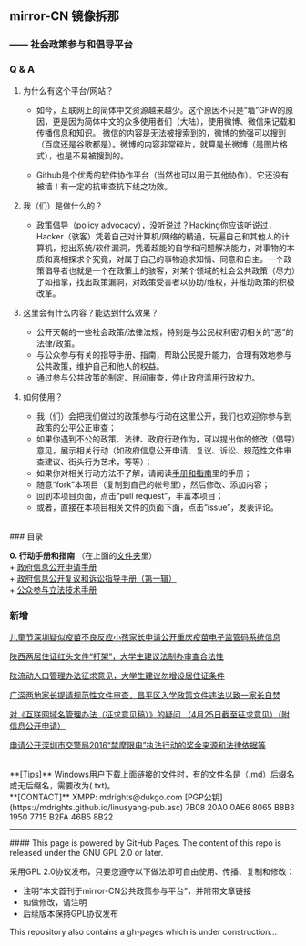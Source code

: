 ## mirror-CN 镜像拆那
### —— 社会政策参与和倡导平台

### Q & A

1. 为什么有这个平台/网站？
	+ 如今，互联网上的简体中文资源越来越少。这个原因不只是“墙”GFW的原因，更是因为简体中文的众多使用者们（大陆），使用微博、微信来记载和传播信息和知识。 微信的内容是无法被搜索到的，微博的勉强可以搜到（百度还是谷歌都是）。微博的内容非常碎片，就算是长微博（是图片格式），也是不易被搜到的。

	+ Github是个优秀的软件协作平台（当然也可以用于其他协作）。它还没有被墙！有一定的抗审查抗下线之功效。  

2. 我（们）是做什么的？
	+ 政策倡导（policy advocacy），没听说过？Hacking你应该听说过，Hacker（骇客）凭着自己对计算机/网络的精通，玩遍自己和其他人的计算机，挖出系统/软件漏洞，凭着超能的自学和问题解决能力，对事物的本质和真相探求个究竟，对属于自己的事物追求知情、同意和自主。一个政策倡导者也就是一个在政策上的骇客，对某个领域的社会公共政策（尽力）了如指掌，找出政策漏洞，对政策受害者以协助/维权，并推动政策的积极改革。

3. 这里会有什么内容？能达到什么效果？
	+ 公开天朝的一些社会政策/法律法规，特别是与公民权利密切相关的“恶”的法律/政策。
	+ 与公众参与有关的指导手册、指南，帮助公民提升能力，合理有效地参与公共政策，维护自己和他人的权益。 
	+ 通过参与公共政策的制定、民间审查，停止政府滥用行政权力。 

4. 如何使用？
	+ 我（们）会把我们做过的政策参与行动在这里公开，我们也欢迎你参与到政策的公平公正审查；
	+ 如果你遇到不公的政策、法律、政府行政作为，可以提出你的修改（倡导）意见，展示相关行动（如政府信息公开申请、复议、诉讼、规范性文件审查建议、街头行为艺术，等等）；
	+ 如果你对相关行动方法不了解，请阅读[手册和指南](https://github.com/mdrights/mirror-CN/tree/master/%E6%89%8B%E5%86%8C%E5%92%8C%E6%8C%87%E5%8D%97)里的手册；
	+ 随意“fork”本项目（复制到自己的帐号里），然后修改、添加内容；
	+ 回到本项目页面，点击“pull request”，丰富本项目；
	+ 或者，直接在本项目相关文件的页面下面，点击“issue”，发表评论。



<br>
### 目录
<br>

**0. 行动手册和指南**
	（在上面的[文件夹](https://github.com/mdrights/mirror-CN/tree/master/%E6%89%8B%E5%86%8C%E5%92%8C%E6%8C%87%E5%8D%97)里）  
	+ [政府信息公开申请手册](https://github.com/mdrights/mirror-CN/blob/master/%E6%89%8B%E5%86%8C%E5%92%8C%E6%8C%87%E5%8D%97/%E6%94%BF%E5%BA%9C%E4%BF%A1%E6%81%AF%E5%85%AC%E5%BC%80%E7%94%B3%E8%AF%B7%E6%89%8B%E5%86%8C.pdf)  
	+ [政府信息公开复议和诉讼指导手册（第一辑）](https://github.com/mdrights/mirror-CN/blob/master/%E6%89%8B%E5%86%8C%E5%92%8C%E6%8C%87%E5%8D%97/%E6%94%BF%E5%BA%9C%E4%BF%A1%E6%81%AF%E5%85%AC%E5%BC%80%E5%A4%8D%E8%AE%AE%E4%B8%8E%E8%AF%89%E8%AE%BC%E6%8C%87%E5%AF%BC%E6%89%8B%E5%86%8C%EF%BC%88%E7%AC%AC%E4%B8%80%E8%BE%91%EF%BC%89.pdf)  
	+ [公众参与立法技术手册](https://github.com/mdrights/mirror-CN/blob/master/%E6%89%8B%E5%86%8C%E5%92%8C%E6%8C%87%E5%8D%97/%E5%85%AC%E4%BC%97%E5%8F%82%E4%B8%8E%E7%AB%8B%E6%B3%95%E6%8A%80%E6%9C%AF%E6%89%8B%E5%86%8C%20pdf.pdf)

### 新增

[儿童节深圳疑似疫苗不良反应小孩家长申请公开重庆疫苗电子监管码系统信息](https://github.com/mdrights/mirror-CN/blob/master/%E7%94%B3%E8%AF%B7%E6%94%BF%E5%BA%9C%E4%BF%A1%E6%81%AF%E5%85%AC%E5%BC%80%E6%A1%88%E4%BE%8B/%E6%96%B0%E9%97%BB%E7%BA%BF%E7%B4%A2%EF%BC%9A%E5%84%BF%E7%AB%A5%E8%8A%82%E6%B7%B1%E5%9C%B3%E7%96%91%E4%BC%BC%E7%96%AB%E8%8B%97%E4%B8%8D%E8%89%AF%E5%8F%8D%E5%BA%94%E5%B0%8F%E5%AD%A9%E5%AE%B6%E9%95%BF%E7%94%B3%E8%AF%B7%E5%85%AC%E5%BC%80%E9%87%8D%E5%BA%86%E7%96%AB%E8%8B%97%E7%94%B5%E5%AD%90%E7%9B%91%E7%AE%A1%E7%A0%81%E7%B3%BB%E7%BB%9F%E4%BF%A1%E6%81%AF.docx)  

[陕西两居住证红头文件“打架”，大学生建议法制办审查合法性](https://github.com/mdrights/mirror-CN/blob/master/LRL%E8%A7%84%E8%8C%83%E6%80%A7%E6%96%87%E4%BB%B6%E5%AE%A1%E6%9F%A5/%E3%80%90%E6%96%B0%E9%97%BB%E7%BA%BF%E7%B4%A2%E3%80%91%E9%99%95%E8%A5%BF%E4%B8%A4%E5%B1%85%E4%BD%8F%E8%AF%81%E7%BA%A2%E5%A4%B4%E6%96%87%E4%BB%B6%E2%80%9C%E6%89%93%E6%9E%B6%E2%80%9D%EF%BC%8C%E5%A4%A7%E5%AD%A6%E7%94%9F%E5%BB%BA%E8%AE%AE%E6%B3%95%E5%88%B6%E5%8A%9E%E5%AE%A1%E6%9F%A5%E5%90%88%E6%B3%95%E6%80%A7.docx)  

[陕流动人口管理办法征求意见，大学生建议勿增设居住证条件](https://github.com/mdrights/mirror-CN/blob/master/LRL%E8%A7%84%E8%8C%83%E6%80%A7%E6%96%87%E4%BB%B6%E5%AE%A1%E6%9F%A5/%E3%80%90%E6%96%B0%E9%97%BB%E7%BA%BF%E7%B4%A2%E3%80%91%E9%99%95%E6%B5%81%E5%8A%A8%E4%BA%BA%E5%8F%A3%E7%AE%A1%E7%90%86%E5%8A%9E%E6%B3%95%E5%BE%81%E6%B1%82%E6%84%8F%E8%A7%81%EF%BC%8C%E5%A4%A7%E5%AD%A6%E7%94%9F%E5%BB%BA%E8%AE%AE%E5%8B%BF%E5%A2%9E%E8%AE%BE%E5%B1%85%E4%BD%8F%E8%AF%81%E6%9D%A1%E4%BB%B6.docx)  

[广深两地家长提请规范性文件审查，昌平区入学政策文件违法以致一家长自焚](https://github.com/mdrights/mirror-CN/blob/master/LRL%E8%A7%84%E8%8C%83%E6%80%A7%E6%96%87%E4%BB%B6%E5%AE%A1%E6%9F%A5/%E6%96%B0%E9%97%BB%E7%A8%BF%EF%BC%8D%E5%B9%BF%E6%B7%B1%E4%B8%A4%E5%9C%B0%E5%AE%B6%E9%95%BF%E6%8F%90%E8%AF%B7%E8%A7%84%E8%8C%83%E6%80%A7%E6%96%87%E4%BB%B6%E5%AE%A1%E6%9F%A5%EF%BC%8D20160530.doc)

[对《互联网域名管理办法（征求意见稿）》的疑问 （4月25日截至征求意见）](https://github.com/mdrights/mirror-CN/blob/master/%E6%84%8F%E8%A7%81-%E4%BA%92%E8%81%94%E7%BD%91%E5%9F%9F%E5%90%8D%E7%AE%A1%E7%90%86%E5%8A%9E%E6%B3%95.md)[（附信息公开申请）](https://github.com/mdrights/mirror-CN/blob/master/%E6%94%BF%E5%BA%9C%E4%BF%A1%E6%81%AF%E5%85%AC%E5%BC%80%E7%94%B3%E8%AF%B7-%E4%BA%92%E8%81%94%E7%BD%91%E5%9F%9F%E5%90%8D%E7%AE%A1%E7%90%86%E5%8A%9E%E6%B3%95.md)

[申请公开深圳市交警局2016“禁摩限电”执法行动的奖金来源和法律依据等](https://github.com/mdrights/mirror-CN/tree/master/%E7%94%B3%E8%AF%B7%E6%94%BF%E5%BA%9C%E4%BF%A1%E6%81%AF%E5%85%AC%E5%BC%80%E6%A1%88%E4%BE%8B/%E6%B7%B1%E5%9C%B3%E4%BA%A4%E8%AD%A6%E7%A6%81%E6%91%A9%E9%99%90%E7%94%B52016)  

<br>
**[Tips]**  Windows用户下载上面链接的文件时，有的文件名是（.md）后缀名或无后缀名，需要改为(.txt)。

<br>
**[CONTACT]**   
XMPP: mdrights@dukgo.com   
[PGP公钥](https://mdrights.github.io/linusyang-pub.asc) 7B08 20A0 0AE6 8065 B8B3  1950 7715 B2FA 46B5 8B22

<hr>
#### This page is powered by GitHub Pages. The content of this repo is released under the GNU GPL 2.0 or later. 

采用GPL 2.0协议发布，只要您遵守以下做法即可自由使用、传播、复制和修改：
- 注明“本文首刊于mirror-CN公共政策参与平台”，并附带文章链接
- 如做修改，请注明
- 后续版本保持GPL协议发布


This repository also contains a gh-pages which is under construction...
